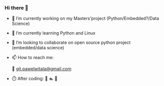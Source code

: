 ### Hi there 👋

- 🔭 I’m currently working on my Masters'project (Python/Embedded?/Data Science)
- 🌱 I’m currently learning Python and Linux
- 👯 I’m looking to collaborate on open source python project (embedded/data science) 
- 📫 How to reach me: 

    📧 git.pawelwitala@gmail.com

- ⏱️ After coding:
    🚴 🏊 🚗